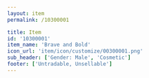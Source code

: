 ```yaml
---
layout: item
permalink: /10300001

title: Item
id: '10300001'
item_name: 'Brave and Bold'
icon_url: 'item/icon/customize/00300001.png'
sub_header: ['Gender: Male', 'Cosmetic']
footer: ['Untradable, Unsellable']
---
```

